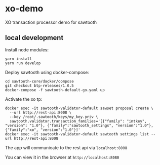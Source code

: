 # xo-demo

XO transaction processor demo for sawtooth


## local development

Install node modules:

```
yarn install
yarn run develop
```

Deploy sawtooth using docker-compose:

```
cd sawtooth-core/docker/compose
git checkout btp-releases/1.0.5
docker-compose -f sawtooth-default-go.yaml up
```

Activate the xo tp:

```
docker exec -it sawtooth-validator-default sawset proposal create \
  --url http://rest-api:8008 \
  --key /root/.sawtooth/keys/my_key.priv \
  sawtooth.validator.transaction_families='[{"family": "intkey", "version": "1.0"}, {"family":"sawtooth_settings", "version":"1.0"}, {"family":"xo", "version":"1.0"}]'
docker exec -it sawtooth-validator-default sawtooth settings list --url http://rest-api:8008
```

The app will communicate to the rest api via `localhost:8008`

You can view it in the browser at `http://localhost:8080`

